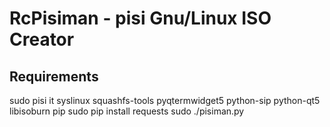RcPisiman - pisi Gnu/Linux ISO Creator
==============================

Requirements
------------
 sudo  pisi it syslinux squashfs-tools pyqtermwidget5 python-sip python-qt5 libisoburn pip
 sudo pip install requests
 sudo ./pisiman.py


